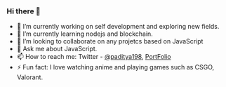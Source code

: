 ### Hi there 👋

<!--
**pAditya198/pAditya198** is a ✨ _special_ ✨ repository because its `README.md` (this file) appears on your GitHub profile.

Here are some ideas to get you started:
-->
- 🔭 I’m currently working on self development and exploring new fields.
- 🌱 I’m currently learning nodejs and blockchain.
- 👯 I’m looking to collaborate on any projetcs based on JavaScript
- 💬 Ask me about JavaScript.
- 📫 How to reach me: Twitter - [@paditya198](https://twitter.com/paditya198), [PortFolio](https://paditya198.in/)
- ⚡ Fun fact: I love watching anime and playing games such as CSGO, Valorant.

